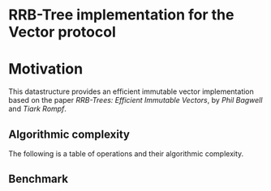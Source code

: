 RRB-Tree implementation for the Vector protocol
=======

# Motivation

This datastructure provides an efficient immutable vector implementation based
on the paper *RRB-Trees: Efficient Immutable Vectors*, by *Phil Bagwell* and
*Tiark Rompf*.

## Algorithmic complexity

The following is a table of operations and their algorithmic complexity.

## Benchmark
